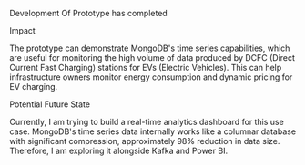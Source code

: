 Development Of Prototype has completed

Impact

The prototype can demonstrate MongoDB's time series capabilities, which are useful for monitoring the high volume of data produced by DCFC (Direct Current Fast Charging) stations for EVs (Electric Vehicles). This can help infrastructure owners monitor energy consumption and dynamic pricing for EV charging.

Potential Future State

Currently, I am trying to build a real-time analytics dashboard for this use case. MongoDB's time series data internally works like a columnar database with significant compression, approximately 98% reduction in data size. Therefore, I am exploring it alongside Kafka and Power BI.
